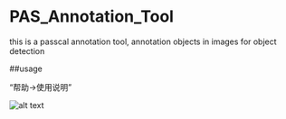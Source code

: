# PAS_Annotation_Tool

this is a passcal annotation tool, annotation objects in images for object detection

##usage

“帮助->使用说明”

![alt text](https://github.com/wjgaas/PAS_Annotation_Tool/blob/master/PAS.PNG)

